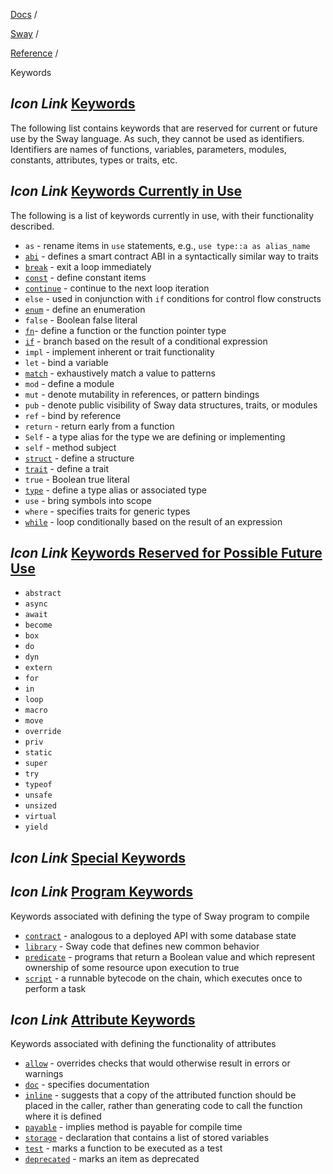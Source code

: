 [Docs](https://docs.fuel.network/) /

[Sway](https://docs.fuel.network/docs/sway/) /

[Reference](https://docs.fuel.network/docs/sway/reference/) /

Keywords

## _Icon Link_ [Keywords](https://docs.fuel.network/docs/sway/reference/keywords/\#keywords)

The following list contains keywords that are reserved for current or
future use by the Sway language. As such, they cannot be used as
identifiers. Identifiers are names of functions, variables,
parameters, modules, constants, attributes, types or
traits, etc.

## _Icon Link_ [Keywords Currently in Use](https://docs.fuel.network/docs/sway/reference/keywords/\#keywords-currently-in-use)

The following is a list of keywords currently in use, with their
functionality described.

- `as` \- rename items in `use` statements, e.g., `use type::a as alias_name`
- [`abi`](https://docs.fuel.network/docs/sway/sway-program-types/smart_contracts/#the-abi-declaration) \- defines a smart contract ABI in a syntactically similar way to traits
- [`break`](https://docs.fuel.network/docs/sway/basics/control_flow/#break-and-continue) \- exit a loop immediately
- [`const`](https://docs.fuel.network/docs/sway/basics/constants/) \- define constant items
- [`continue`](https://docs.fuel.network/docs/sway/basics/control_flow/#break-and-continue) \- continue to the next loop iteration
- `else` \- used in conjunction with `if` conditions for control flow constructs
- [`enum`](https://docs.fuel.network/docs/sway/basics/structs_tuples_and_enums/#enums) \- define an enumeration
- `false` \- Boolean false literal
- [`fn`](https://docs.fuel.network/docs/sway/basics/functions/)\- define a function or the function pointer type
- [`if`](https://docs.fuel.network/docs/sway/basics/control_flow/#if-expressions) \- branch based on the result of a conditional expression
- `impl` \- implement inherent or trait functionality
- `let` \- bind a variable
- [`match`](https://docs.fuel.network/docs/sway/basics/control_flow/#match-expressions) \- exhaustively match a value to patterns
- `mod` \- define a module
- `mut` \- denote mutability in references, or pattern bindings
- `pub` \- denote public visibility of Sway data structures, traits, or modules
- `ref` \- bind by reference
- `return` \- return early from a function
- `Self` \- a type alias for the type we are defining or implementing
- `self` \- method subject
- [`struct`](https://docs.fuel.network/docs/sway/basics/structs_tuples_and_enums/#structs) \- define a structure
- [`trait`](https://docs.fuel.network/docs/sway/advanced/traits/#declaring-a-trait) \- define a trait
- `true` \- Boolean true literal
- [`type`](https://docs.fuel.network/docs/sway/advanced/advanced_types/#creating-type-synonyms-with-type-aliases) \- define a type alias or associated type
- `use` \- bring symbols into scope
- `where` \- specifies traits for generic types
- [`while`](https://docs.fuel.network/docs/sway/basics/control_flow/#while) \- loop conditionally based on the result of an expression

## _Icon Link_ [Keywords Reserved for Possible Future Use](https://docs.fuel.network/docs/sway/reference/keywords/\#keywords-reserved-for-possible-future-use)

- `abstract`
- `async`
- `await`
- `become`
- `box`
- `do`
- `dyn`
- `extern`
- `for`
- `in`
- `loop`
- `macro`
- `move`
- `override`
- `priv`
- `static`
- `super`
- `try`
- `typeof`
- `unsafe`
- `unsized`
- `virtual`
- `yield`

## _Icon Link_ [Special Keywords](https://docs.fuel.network/docs/sway/reference/keywords/\#special-keywords)

## _Icon Link_ [Program Keywords](https://docs.fuel.network/docs/sway/reference/keywords/\#program-keywords)

Keywords associated with defining the type of Sway program to compile

- [`contract`](https://docs.fuel.network/docs/sway/sway-program-types/smart_contracts/) \- analogous to a deployed API with some database state
- [`library`](https://docs.fuel.network/docs/sway/sway-program-types/libraries/) \- Sway code that defines new common behavior
- [`predicate`](https://docs.fuel.network/docs/sway/sway-program-types/predicates/) \- programs that return a Boolean value and which represent ownership of some resource upon execution to true
- [`script`](https://docs.fuel.network/docs/sway/sway-program-types/scripts/) \- a runnable bytecode on the chain, which executes once to perform a task

## _Icon Link_ [Attribute Keywords](https://docs.fuel.network/docs/sway/reference/keywords/\#attribute-keywords)

Keywords associated with defining the functionality of attributes

- [`allow`](https://docs.fuel.network/docs/sway/reference/attributes/#allow) \- overrides checks that would otherwise result in errors or warnings
- [`doc`](https://docs.fuel.network/docs/sway/reference/attributes/#doc) \- specifies documentation
- [`inline`](https://docs.fuel.network/docs/sway/reference/attributes/#inline) \- suggests that a copy of the attributed function should be placed in the caller, rather than generating code to call the function where it is defined
- [`payable`](https://docs.fuel.network/docs/sway/reference/attributes/#payable) \- implies method is payable for compile time
- [`storage`](https://docs.fuel.network/docs/sway/reference/attributes/#storage) \- declaration that contains a list of stored variables
- [`test`](https://docs.fuel.network/docs/sway/reference/attributes/#test) \- marks a function to be executed as a test
- [`deprecated`](https://docs.fuel.network/docs/sway/reference/attributes/#deprecated) \- marks an item as deprecated